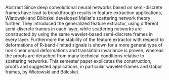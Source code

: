Abstract
Since deep convolutional neural networks based on semi-discrete frames have lead to breakthrough results in feature extraction applications, Wiatowski and Bölcskei developed Mallat's scattering network theory further. They introduced the generalized feature extractor, using different semi-discrete frames in each layer, while scattering networks are constructed by using the same wavelet-based  semi-discrete frames in every layer. Furthermore the stability of the feature extractor with respect to deformations of R-band-limited signals is shown for a more general type of non-linear small deformations and translation invariance is proven, whereas the proofs are detached from many technical conditions relative to scattering networks. This semester paper explicates the construction, proofs and suggested applications, in particular wavelet-frames and Gabor frames, by  Wiatowski and Bölcskei.  
